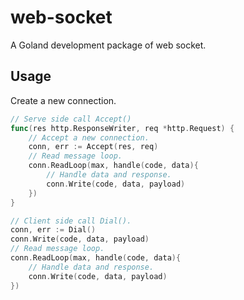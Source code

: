 # web-socket

A Goland development package of web socket.

## Usage
Create a new connection.
```go
// Serve side call Accept()
func(res http.ResponseWriter, req *http.Request) {
    // Accept a new connection.
    conn, err := Accept(res, req)
    // Read message loop.
    conn.ReadLoop(max, handle(code, data){
        // Handle data and response.
        conn.Write(code, data, payload)
    })
}

// Client side call Dial(). 
conn, err := Dial()
conn.Write(code, data, payload)
// Read message loop.
conn.ReadLoop(max, handle(code, data){
    // Handle data and response.
    conn.Write(code, data, payload)
})
```
